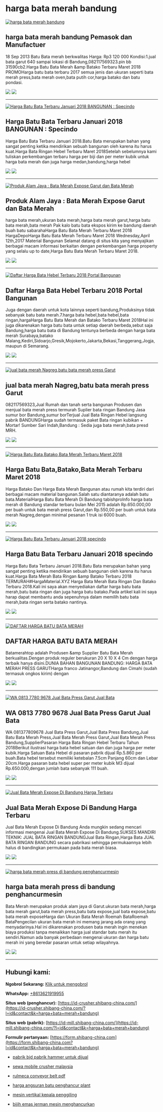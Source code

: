 # harga bata merah bandung

<a href="https://swt.shibang-china.com/?l=id&img&k=harga+bata+merah+bandung" target="_blank">![harga bata merah bandung](http://static.shibang-china.com/all-800x300/206.jpg)</a>

## harga bata merah bandung Pemasok dan Manufactuer
18 Sep 2013 Batu Bata merah berkwalitas Harga: Rp3 120 000 Kondisi:1.jual bata garut 640 sampai lokasi di Bandung,082117569323.pin bb 31590cb2.Harga Batu Bata Merah &amp Batako Terbaru Maret 2018 PROMOHarga batu bata terbaru 2017 semua jenis dan ukuran seperti bata merah press,bata merah oven,bata putih cor,harga batako dan batu pondasi.


<a href="https://whatsapp.shibangsoft.com/WhatsApp.php" target="_blank" title="WhatsApp">![](http://static.shibang-china.com/icon/whatsapp.png)</a> <a href="https://swt.shibang-china.com/?l=id&icon&k=harga+bata+merah+bandung" target="_blank">![](http://static.shibang-china.com/icon/chat-id.png)</a>

---

<a href="https://swt.shibang-china.com/?l=id&img&k=harga+bata+merah+bandung" target="_blank">![Harga Batu Bata Terbaru Januari 2018 BANGUNAN : Specindo](http://static.shibang-china.com/all-800x300/1265.jpg)</a>

## Harga Batu Bata Terbaru Januari 2018 BANGUNAN : Specindo
Harga Batu Bata Terbaru Januari 2018.Batu Bata merupakan bahan yang sangat penting ketika mendirikan sebuah bangunan oleh karena itu harus kuat.Harga Bata Ringan Hebel Terbaru Maret 2018Setelah sebelumnya kami tuliskan perkembangan terbaru harga per biji dan per meter kubik untuk harga bata merah dan juga harga medan,bandung,harga hebel


<a href="https://whatsapp.shibangsoft.com/WhatsApp.php" target="_blank" title="WhatsApp">![](http://static.shibang-china.com/icon/whatsapp.png)</a> <a href="https://swt.shibang-china.com/?l=id&icon&k=harga+bata+merah+bandung" target="_blank">![](http://static.shibang-china.com/icon/chat-id.png)</a>

---

<a href="https://swt.shibang-china.com/?l=id&img&k=harga+bata+merah+bandung" target="_blank">![Produk Alam Jaya : Bata Merah Expose Garut dan Bata Merah](http://static.shibang-china.com/all-800x300/859.jpg)</a>

## Produk Alam Jaya : Bata Merah Expose Garut dan Bata Merah
harga bata merah,ukuran bata merah,harga bata merah garut,harga batu bata merah,bata merah Pak kalo batu bata ekspos kirim ke bandung daerah buah batu sabarahaHarga Batu Bata Merah Terbaru Maret 2018 HargaDepoHarga Batu Bata Merah Terbaru Maret 2018 Wednesday,April 12th,2017 Material Bangunan Selamat datang di situs kita yang menyajikan berbagai macam informasi berkaitan dengan perkembangan harga property yang selalu up to date,Harga Batu Bata Merah Terbaru Maret 2018.


<a href="https://whatsapp.shibangsoft.com/WhatsApp.php" target="_blank" title="WhatsApp">![](http://static.shibang-china.com/icon/whatsapp.png)</a> <a href="https://swt.shibang-china.com/?l=id&icon&k=harga+bata+merah+bandung" target="_blank">![](http://static.shibang-china.com/icon/chat-id.png)</a>

---

<a href="https://swt.shibang-china.com/?l=id&img&k=harga+bata+merah+bandung" target="_blank">![Daftar Harga Bata Hebel Terbaru 2018 Portal Bangunan](http://static.shibang-china.com/all-800x300/799.jpg)</a>

## Daftar Harga Bata Hebel Terbaru 2018 Portal Bangunan
Juga dengan daerah untuk kota lainnya seperti bandung,Produksinya tidak sebanyak batu bata merah.7.harga bata hebel,bata hebel,bata ringan,hargaHarga Batu Bata Merah dan Batako Terbaru Maret 2018Hal ini juga dikarenakan harga batu bata untuk setiap daerah berbeda,sebut saja Bandung,harga batu bata di Bandung tentunya berbeda dengan harga bata merah Surabaya,batako Malang,Kediri,Sidoarjo,Gresik,Mojokerto,Jakarta,Bekasi,Tanggerang,Jogja,maupun di Semarang.


<a href="https://whatsapp.shibangsoft.com/WhatsApp.php" target="_blank" title="WhatsApp">![](http://static.shibang-china.com/icon/whatsapp.png)</a> <a href="https://swt.shibang-china.com/?l=id&icon&k=harga+bata+merah+bandung" target="_blank">![](http://static.shibang-china.com/icon/chat-id.png)</a>

---

<a href="https://swt.shibang-china.com/?l=id&img&k=harga+bata+merah+bandung" target="_blank">![jual bata merah Nagreg,batu bata merah press Garut](http://static.shibang-china.com/all-800x300/820.jpg)</a>

## jual bata merah Nagreg,batu bata merah press Garut
082117569323,Jual Rumah dan tanah serta bangunan Produsen dan menjual bata merah press termurah Suplier bata ringan Bandung Jasa sumur bor Bandung,sumur borTerjual Jual Bata Ringan Hebel langsung pabrik BANDUNGHarga sudah termasuk paket Bata ringan kubikan + Mortar! Sumber Sari Indah,Bandung : Sedia juga bata merah,bata presd MRH.


<a href="https://whatsapp.shibangsoft.com/WhatsApp.php" target="_blank" title="WhatsApp">![](http://static.shibang-china.com/icon/whatsapp.png)</a> <a href="https://swt.shibang-china.com/?l=id&icon&k=harga+bata+merah+bandung" target="_blank">![](http://static.shibang-china.com/icon/chat-id.png)</a>

---

<a href="https://swt.shibang-china.com/?l=id&img&k=harga+bata+merah+bandung" target="_blank">![Harga Batu Bata,Batako,Bata Merah Terbaru Maret 2018](http://static.shibang-china.com/all-800x300/71.jpg)</a>

## Harga Batu Bata,Batako,Bata Merah Terbaru Maret 2018
Harga Batako Dan Harga Bata Merah Bangunan atau rumah kita terdiri dari berbagai macam material bangunan.Salah satu diantaranya adalah batu bata.MaterialHarga Batu Bata Merah Di Bandung tabishproInfo harga bata merah di Bandung standar terbaru bulan Mei 2015 adalah Rp.650.000,00 per buah untuk bata merah press Garut,dan Rp.550,00 per buah untuk bata merah Nagreg,dengan minimal pesanan 1 truk isi 6000 buah.


<a href="https://whatsapp.shibangsoft.com/WhatsApp.php" target="_blank" title="WhatsApp">![](http://static.shibang-china.com/icon/whatsapp.png)</a> <a href="https://swt.shibang-china.com/?l=id&icon&k=harga+bata+merah+bandung" target="_blank">![](http://static.shibang-china.com/icon/chat-id.png)</a>

---

<a href="https://swt.shibang-china.com/?l=id&img&k=harga+bata+merah+bandung" target="_blank">![Harga Batu Bata Terbaru Januari 2018 specindo](http://static.shibang-china.com/all-800x300/1046.jpg)</a>

## Harga Batu Bata Terbaru Januari 2018 specindo
Harga Batu Bata Terbaru Januari 2018.Batu Bata merupakan bahan yang sangat penting ketika mendirikan sebuah bangunan oleh karena itu harus kuat.Harga Bata Merah Bata Ringan &amp Batako Terbaru 2018 TERMURAH#HargaMaterial.XYZ Harga Bata Merah Bata Ringan Dan Batako Terbaru 2018.Kali ini saya akan menyediakan daftar harga batu bata merah,batu bata ringan dan juga harga batu batako.Pada artikel kali ini saya harap dapat membantu anda sepenuhnya dalam memilih batu bata merah,bata ringan serta batako nantinya.


<a href="https://whatsapp.shibangsoft.com/WhatsApp.php" target="_blank" title="WhatsApp">![](http://static.shibang-china.com/icon/whatsapp.png)</a> <a href="https://swt.shibang-china.com/?l=id&icon&k=harga+bata+merah+bandung" target="_blank">![](http://static.shibang-china.com/icon/chat-id.png)</a>

---

<a href="https://swt.shibang-china.com/?l=id&img&k=harga+bata+merah+bandung" target="_blank">![DAFTAR HARGA BATU BATA MERAH](http://static.shibang-china.com/all-800x300/922.jpg)</a>

## DAFTAR HARGA BATU BATA MERAH
Batamerahtop adalah Produsen &amp Supplier Batu Bata Merah berkualitas.Dengan produk reguler berukuran 20 X 10 X 4 Cm dengan harga terbaik hanya disini.DUNIA BAHAN BANGUNAN BANDUNG: HARGA BATA MERAH PRESS GARUTHarga franco Jatinangor,Bandung dan Cimahi (sudah termasuk ongkos kirim) dengan


<a href="https://whatsapp.shibangsoft.com/WhatsApp.php" target="_blank" title="WhatsApp">![](http://static.shibang-china.com/icon/whatsapp.png)</a> <a href="https://swt.shibang-china.com/?l=id&icon&k=harga+bata+merah+bandung" target="_blank">![](http://static.shibang-china.com/icon/chat-id.png)</a>

---

<a href="https://swt.shibang-china.com/?l=id&img&k=harga+bata+merah+bandung" target="_blank">![WA 0813 7780 9678 Jual Bata Press Garut Jual Bata](http://static.shibang-china.com/all-800x300/59.jpg)</a>

## WA 0813 7780 9678 Jual Bata Press Garut Jual Bata
WA 081377809678 Jual Bata Press Garut,Jual Bata Press Bandung,Jual Batu Bata Merah Press,Jual Bata Merah Press Garut,Jual Bata Merah Press Bandung,SupplierPasaran Harga Bata Ringan Hebel Terbaru Tahun 2018Berikut ilustrasi harga bata hebel satuan dan dan juga harga per meter kubik.Harga Satuan Bata Hebel di pasaran pabrik dijual Rp.5.860 per buah.Bata hebel tersebut memiliki ketebalan 7.5cm Panjang 60cm dan Lebar 20cm.Harga pasaran bata hebel super per meter kubik M3 dijual Rp.650.000,dengan jumlah bata sebanyak 111 buah.


<a href="https://whatsapp.shibangsoft.com/WhatsApp.php" target="_blank" title="WhatsApp">![](http://static.shibang-china.com/icon/whatsapp.png)</a> <a href="https://swt.shibang-china.com/?l=id&icon&k=harga+bata+merah+bandung" target="_blank">![](http://static.shibang-china.com/icon/chat-id.png)</a>

---

<a href="https://swt.shibang-china.com/?l=id&img&k=harga+bata+merah+bandung" target="_blank">![Jual Bata Merah Expose Di Bandung Harga Terbaru](http://static.shibang-china.com/all-800x300/254.jpg)</a>

## Jual Bata Merah Expose Di Bandung Harga Terbaru
Jual Bata Merah Expose Di Bandung Anda mungkin sedang mencari informasi mengenai Jual Bata Merah Expose Di Bandung.SUKSES MANDIRI TEKNIK: JUAL BATA RINGAN BANDUNGJual Bata Ringan,Harga Bata JUAL BATA RINGAN BANDUNG secara pabrikasi sehingga permukaannya lebih halus di bandingkan permukaan pada bata merah biasa.


<a href="https://whatsapp.shibangsoft.com/WhatsApp.php" target="_blank" title="WhatsApp">![](http://static.shibang-china.com/icon/whatsapp.png)</a> <a href="https://swt.shibang-china.com/?l=id&icon&k=harga+bata+merah+bandung" target="_blank">![](http://static.shibang-china.com/icon/chat-id.png)</a>

---

<a href="https://swt.shibang-china.com/?l=id&img&k=harga+bata+merah+bandung" target="_blank">![harga bata merah press di bandung penghancurmesin](http://static.shibang-china.com/all-800x300/1385.jpg)</a>

## harga bata merah press di bandung penghancurmesin
Bata Merah merupakan produk alam jaya di Garut.ukuran bata merah,harga bata merah garut,bata merah press,batu bata expose,jual bata expose,batu bata merah exposeHarga dan Ukuran Bata Merah Roemah BataRoemah BataPengecilan ukuran bata merah ini memang jarang ada orang yang menyadarinya.Hal ini dikarenakan produsen bata merah ingin menekan biaya produksi tanpa menaikkan harga jual standar batu merah itu sendiri.Namun ada banyak perbedaan mengenai ukuran dan harga batu merah ini yang beredar pasaran untuk setiap wilayahnya.


<a href="https://whatsapp.shibangsoft.com/WhatsApp.php" target="_blank" title="WhatsApp">![](http://static.shibang-china.com/icon/whatsapp.png)</a> <a href="https://swt.shibang-china.com/?l=id&icon&k=harga+bata+merah+bandung" target="_blank">![](http://static.shibang-china.com/icon/chat-id.png)</a>

---
## Hubungi kami:

**Ngobrol Sekarang:** [Klik untuk mengobrol](https://swt.shibang-china.com?l=id&contact&k=harga+bata+merah+bandung)

**WhatsApp:**  [+8613621919955](https://whatsapp.shibangsoft.com/WhatsApp.php)

**Situs web (penghancur):** [https://id-crusher.shibang-china.com/](https://id-crusher.shibang-china.com/?l=id&contact&k=harga+bata+merah+bandung)

**Situs web (pabrik):** [https://id-mill.shibang-china.com/](https://id-mill.shibang-china.com/?l=id&contact&k=harga+bata+merah+bandung)

**Formulir pertanyaan:** [https://form.shibang-china.com](https://form.shibang-china.com?l=id&contact&k=harga+bata+merah+bandung)

* [pabrik bjd pabrik hammer untuk dijual](../49/pabrik%20bjd%20pabrik%20hammer%20untuk%20dijual.md)

* [sewa mobile crusher malaysia](../49/sewa%20mobile%20crusher%20malaysia.md)

* [rulmeca conveyor belt pdf](../44/rulmeca%20conveyor%20belt%20pdf.md)

* [harga angsuran batu penghancur plant](../42/harga%20angsuran%20batu%20penghancur%20plant.md)

* [mesin vertikal kepala penggiling](../47/mesin%20vertikal%20kepala%20penggiling.md)

* [bijih emas jerman mesin menghancurkan](../46/bijih%20emas%20jerman%20mesin%20menghancurkan.md)